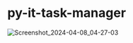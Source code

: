 # py-it-task-manager
![Screenshot_2024-04-08_04-27-03](https://github.com/Depaton/py-it-task-manager/assets/78499207/1de35ff7-5155-4fcf-9328-92b66aba96e8)

